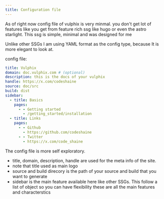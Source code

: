 ```yaml
---
title: Configuration file
---
```


As of right now config file of vulphix is very minmal. you don't get lot of features like you get from feature rich ssg like hugo or even the astro starlight. This ssg is simple, minimal and was designed for me

Unlike other SSGs I am using YAML format as the config type, because It is more elegant to look at.

config file:

```yaml
title: Vulphix
domain: doc.vulphix.com # (optional)
description: this is the docs of your vulphix
handle: https://x.com/codeshaine
source: doc/src
build: dist
sidebar:
  - title: Basics
    pages:
      - - Getting started
        - /getting_started/installation
  - title: Links
    pages:
      - - Github
        - https://github.com/codeshaine
      - - Twitter
        - https://x.com/code_shaine
```
The config file is more self  exploratory.
- title, domain, description, handle are used for the meta info of the site.
- note that title used as main logo
- source and build direcory is the path of your source and build that you want to generate
- sidebar is the main feature available here like other SSGs. This follow a list of object so you can have flexibility
these are all the main features and characterstics

